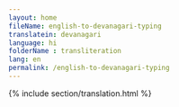 ```yaml
--- 
layout: home 
fileName: english-to-devanagari-typing
translatein: devanagari
language: hi
folderName : transliteration
lang: en
permalink: /english-to-devanagari-typing
---
```

{% include section/translation.html %}